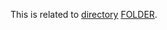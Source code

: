 This is related to [directory](https://specifications.openehr.org/releases/RM/latest/ehr.html#_directory) [FOLDER](https://specifications.openehr.org/releases/RM/latest/common.html#_folder_class).

<SchemaDefinition schemaRef="#/components/schemas/Folder" />
